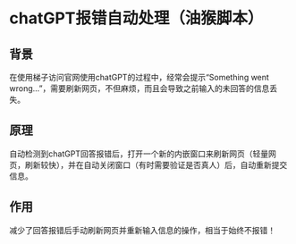 # chatGPT报错自动处理（油猴脚本）
## 背景
在使用梯子访问官网使用chatGPT的过程中，经常会提示“Something went wrong...”，需要刷新网页，不但麻烦，而且会导致之前输入的未回答的信息丢失。  
  
## 原理
自动检测到chatGPT回答报错后，打开一个新的内嵌窗口来刷新网页（轻量网页，刷新较快），并在自动关闭窗口（有时需要验证是否真人）后，自动重新提交信息。
  
## 作用
减少了回答报错后手动刷新网页并重新输入信息的操作，相当于始终不报错！
